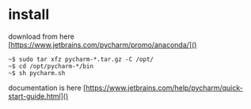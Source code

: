 # install

download from here [https://www.jetbrains.com/pycharm/promo/anaconda/]()

    ~$ sudo tar xfz pycharm-*.tar.gz -C /opt/
    ~$ cd /opt/pycharm-*/bin
    ~$ sh pycharm.sh

documentation is here [https://www.jetbrains.com/help/pycharm/quick-start-guide.html]()
